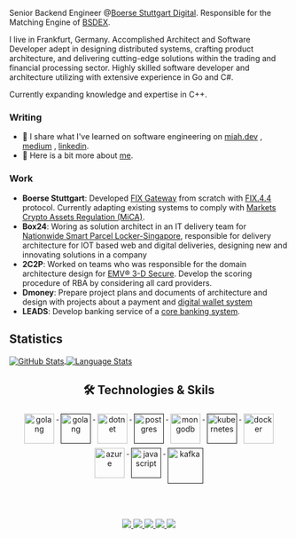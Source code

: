 Senior Backend Engineer @[Boerse Stuttgart Digital](https://www.bsdigital.com/en/). Responsible for the Matching Engine of [BSDEX](https://www.bsdex.de/en/).

I live in Frankfurt, Germany. 
Accomplished Architect and Software Developer adept in designing distributed systems, crafting product architecture, and delivering cutting-edge solutions within the trading and financial processing sector. Highly skilled software developer and architecture utilizing with extensive experience in Go and C#. 

Currently expanding knowledge and expertise in C++.

### Writing
- 💬 I share what I've learned on software engineering on [miah.dev](https://smiah.dev/) , [medium](https://medium.com/@hasanshahjahan) , [linkedin](https://www.linkedin.com/in/hasan-shahjahan/recent-activity/articles/). 
- 📕 Here is a bit more about [me](https://smiah.dev/).

### Work
- **Boerse Stuttgart**: Developed [FIX Gateway](https://docs.bsdex.de/#section/fix-api) from scratch with [FIX.4.4](https://www.fixtrading.org/standards/fix-4-4/) protocol. Currently adapting existing systems to comply with [Markets Crypto Assets Regulation (MiCA)](https://www.esma.europa.eu/esmas-activities/digital-finance-and-innovation/markets-crypto-assets-regulation-mica).
- **Box24**: Woring as solution architect in an IT delivery team for [Nationwide Smart Parcel Locker-Singapore](https://www.imda.gov.sg/resources/press-releases-factsheets-and-speeches/press-releases/2021/nationwide-parcel-locker-network-launched), responsible for delivery architecture for IOT based web and digital deliveries, designing new and innovating solutions in a company
- **2C2P**: Worked on teams who was responsible for the domain architecture design for [EMV® 3-D Secure](https://developer.2c2p.com/docs/direct-api-method-3ds-card-payment). Develop the scoring procedure of RBA by considering all card providers.
- **Dmoney**: Prepare project plans and documents of architecture and design with projects about a payment and [digital wallet system](https://www.dmoney.com.bd/service.html)
- **LEADS**: Develop banking service of a [core banking system](https://leads.com.bd/).

## **Statistics**

<a href="https://github.com/mdshahjahanmiah">
  <img align="center" src="https://github-readme-stats.vercel.app/api?username=mdshahjahanmiah&theme=graywhite&show_icons=true&show_icons=true&hide=contribs&line_height=30&hide_title=true&disable_animations=true&hide_border=true&count_private=true&include_all_commits=true&show_icons=true" alt="GitHub Stats" />
</a>
<a href="https://github.com/mdshahjahanmiah">
  <img align="center" src="https://github-readme-stats.vercel.app/api/top-langs/?username=mdshahjahanmiah&theme=graywhite&show_icons=true&count_private=true&langs_count=10&layout=compact&hide_border=true" alt="Language Stats" />
</a>

<h2 align="center">🛠 Technologies & Skils</h2>

<p align="center">
      <a href="https://go.dev/">
        <img src="https://cdn.jsdelivr.net/gh/devicons/devicon/icons/go/go-original-wordmark.svg" alt="golang"
            width="54" height="54" style="vertical-align:top; margin:4px;">
    </a>
    <a href="">
        <img src="https://cdn.jsdelivr.net/gh/devicons/devicon/icons/csharp/csharp-original.svg" alt="golang" width="54"
            height="54" style="vertical-align:top; margin:4px;">
    </a>
    <a href="https://dotnet.microsoft.com/">
        <img src="https://cdn.jsdelivr.net/gh/devicons/devicon/icons/dotnetcore/dotnetcore-original.svg" width="54"
            height="54" alt="dotnet" style="vertical-align:top; margin:4px;">
    </a>
    <a href="">
        <img src="https://cdn.jsdelivr.net/gh/devicons/devicon/icons/postgresql/postgresql-original-wordmark.svg"
            width="54" height="54" alt="postgres" style="vertical-align:top; margin:4px">
    </a>
    <a href="https://www.mongodb.com/">
        <img src="https://cdn.jsdelivr.net/gh/devicons/devicon/icons/mongodb/mongodb-original-wordmark.svg" width="54"
            height="54" alt="mongodb" style="vertical-align:top; margin:4px;">
    </a>
    <a href="">
        <img src="https://cdn.jsdelivr.net/gh/devicons/devicon/icons/kubernetes/kubernetes-plain.svg" width="54"
            height="54" alt="kubernetes" style="vertical-align:top; margin:4px;">
    </a>
    <a href="https://hub.docker.com/">
        <img src="https://cdn.jsdelivr.net/gh/devicons/devicon/icons/docker/docker-original-wordmark.svg" width="54"
            height="54" alt="docker" style="vertical-align:top; margin:4px">
    </a>
    <a href="https://azure.microsoft.com">
        <img src="https://cdn.jsdelivr.net/gh/devicons/devicon/icons/azure/azure-original.svg" width="54" height="54"
            alt="azure" style="vertical-align:top; margin:4px">
    </a>
    <a href="">
        <img src="https://www.vectorlogo.zone/logos/rabbitmq/rabbitmq-icon.svg" width="54" height="54" alt="javascript"
            style="vertical-align:top; margin:4px">
    </a>
    <a href="">
        <img src="https://cdn.jsdelivr.net/gh/devicons/devicon/icons/apachekafka/apachekafka-original.svg"
            width="64" height="64" alt="kafka" style="vertical-align:top; margin:4px;">
    </a>
</p>

##
<br/>
<p align="center"> 
  <a href="https://medium.com/@hasanshahjahan" alt="hasan's medium">
   <img src="https://img.shields.io/badge/%20-Medium-%231DA1F2?logo=medium&logoColor=white&style=for-the-badge" />
 </a>
 <a href="https://github.com/mdshahjahanmiah" alt="hasan's github">
   <img src="https://img.shields.io/badge/%20-GitHub-black?logo=GitHub&logoColor=white&style=for-the-badge" />
 </a>
 <a href="https://www.linkedin.com/in/hasan-shahjahan" alt="hasan's linkedin">
   <img src="https://img.shields.io/badge/%20-LinkedIn-%230A66C2?logo=linkedin&logoColor=white&style=for-the-badge&link=https://www.linkedin.com/in/hasan-shahjahan" />
 </a>
 <a href="https://www.linkedin.com/in/hasan-shahjahan" alt="hasan's blog">
   <img src="tps://img.shields.io/badge/%20-Blog-%23FF5722?logo=blogger&logoColor=white&style=for-the-badge" />
 </a>
 <a>
   <img src="https://komarev.com/ghpvc/?username=mdshahjahanmiah&color=ff69b4&style=for-the-badge" />
 </a>
</p>

<!--
**mdshahjahanmiah/mdshahjahanmiah** is a ✨ _special_ ✨ repository because its `README.md` (this file) appears on your GitHub profile.

Here are some ideas to get you started:

- 🔭 I’m currently working on ...
- 🌱 I’m currently learning ...
- 👯 I’m looking to collaborate on ...
- 🤔 I’m looking for help with ...
- 💬 Ask me about ...
- 📫 How to reach me: ...
- 😄 Pronouns: ...
- ⚡ Fun fact: ...
-->

